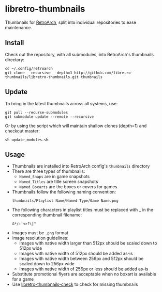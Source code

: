 # libretro-thumbnails

Thumbnails for [RetroArch](http://retroarch.com), split into individual repositories to ease maintenance.

## Install

Check out the repository, with all submodules, into RetroArch's thumbnails directory:

```
cd ~/.config/retroarch
git clone --recursive --depth=1 http://github.com/libretro-thumbnails/libretro-thumbnails.git thumbnails
```

## Update

To bring in the latest thumbnails across all systems, use:

```
git pull --recurse-submodules
git submodule update --remote --recursive
```

Or by using the script which will maintain shallow clones (depth=1) and checkout master:

```
sh update_modules.sh
```

## Usage

- Thumbnails are installed into RetroArch config's `thumbnails` directory
- There are three types of thumbnails:
  - `Named_Snaps` are in game snapshots
  - `Named_Titles` are title screen snapshots
  - `Named_Boxarts` are the boxes or covers for games
- Thumbnails follow the following naming convention:
    ```
    thumbnails/Playlist Name/Named Type/Game Name.png
    ```
- The following characters in playlist titles must be replaced with _ in the corresponding thumbnail filename:
    ```
    &*/:`<>?\|"
    ```
- Images must be `.png` format
- Image resolution guidelines:
  - Images with native width larger than 512px should be scaled down to 512px wide
  - Images with native width of 512px should be added as-is
  - Images with native width between 256px and 512px should be scaled down to 256px wide
  - Images with native width of 256px or less should be added as-is
- Substitute promotional flyers are acceptable when no boxart is available for a game
- Use [libretro-thumbnails-check](https://github.com/RobLoach/libretro-thumbnails-check) to check for missing thumbnails
